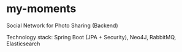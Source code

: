 # my-moments
Social Network for Photo Sharing (Backend)

Technology stack: Spring Boot (JPA + Security), Neo4J, RabbitMQ, Elasticsearch
